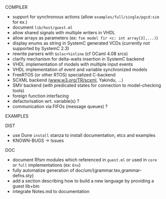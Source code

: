 COMPILER

- support for synchronous actions (allow `examples/full/single/pgcd:sim` for ex.)
- document `lib/host/guest.ml`
- allow shared signals with multiple writers in VHDL
- allow arrays as parameters (ex: `fsm model fir <c: int array[3],...)`)
- display enums as string in SystemC generated VCDs (currently not supported by SystemC 2.3) 
- rewrite parsers with `$sloc+%inline` (cf OCaml 4.08 srcs)
- clarify mechanism for delta-waits insertion in SystemC backend
- VHDL implementation of models with multiple input events
- VHDL implementation of event and variable synchronized models
- FreeRTOS (or other RTOS) specialized C-backend
- SCXML backend (www.w3.org/TR/scxml, Yakindu, ...)
- SMV backend (with predicated states for connection to model-checking tools)
- foreign function interfacing
- defactorisation wrt. variable(s) ?
- communication via FIFOs (message queues) ?

EXAMPLES

DIST
- use Dune `install` stanza to install documentation, etcs and examples
- KNOWN-BUGS -> Issues

DOC
- document Rfsm modules which referenced in `guest.ml` or used in `core` or `full` implementations
  (ex: `Env`)
- fully automatize generation of doc/um/{grammar.tex,grammar-defns.sty}
- add a section describing how to build a new language by providing a guest lib+bin
- integrate Notes.md to documentation
